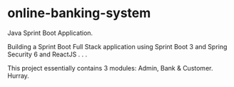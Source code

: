 # online-banking-system
Java Sprint Boot Application.

Building a Sprint Boot Full Stack application using Sprint Boot 3 and Spring Security 6 and ReactJS . . . 

This project essentially contains 3 modules: Admin, Bank & Customer. Hurray.


